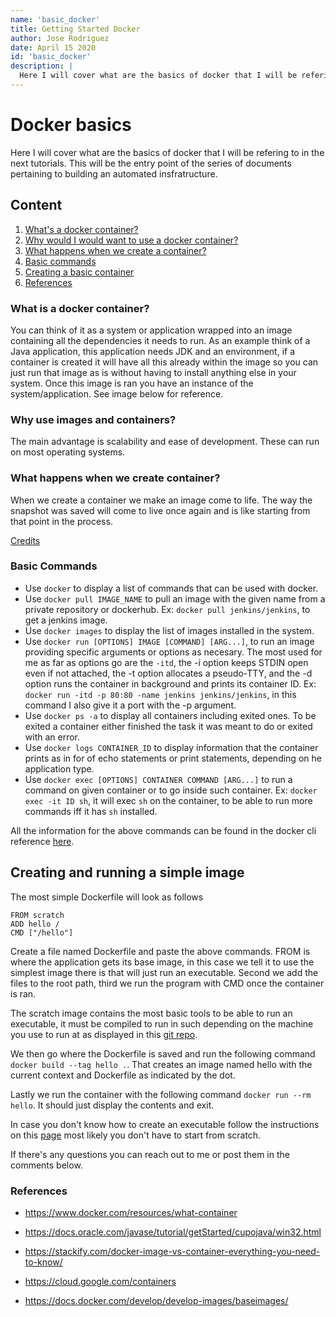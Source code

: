 ```yaml
---
name: 'basic_docker'
title: Getting Started Docker
author: Jose Rodriguez
date: April 15 2020
id: 'basic_docker'
description: |
  Here I will cover what are the basics of docker that I will be refering to in the next tutorials.
---
```


# Docker basics
Here I will cover what are the basics of docker that I will be refering to in the next tutorials. This will be the entry point of the series of documents pertaining to building an automated insfratructure.

## Content
1. [ What's a docker container? ](#what)
2. [ Why would I would want to use a docker container? ](#why)
3. [ What happens when we create a container? ](#whathappens)
4. [ Basic commands ](#commands)
5. [ Creating a basic container ](#creating)
6. [ References ](#references)

<a name="what"></a>

### What is a docker container?
 You can think of it as a system or application wrapped into an image containing all the dependencies it needs to run. As an example think of a Java application, this application needs JDK and an environment, if a container is created it will have all this already within the image so you can just run that image as is without having to install anything else in your system. Once this image is ran you have an instance of the system/application. See image below for reference. 


<a name="why"></a>

### Why use images and containers?

The main advantage is scalability and ease of development. These can run on most operating systems.

<a name="whathappens"></a>

### What happens when we create container?
When we create a container we make an image come to life. The way the snapshot was saved will come to live once again and is like starting from that point in the process.

<!-- <img src="~/assets/images/containers.png" alt="Image of container stack" class="testing"> -->

[Credits](https://www.docker.com/sites/default/files/d8/styles/large/public/2018-11/container-what-is-container.png)

<a name="commands"></a>

### Basic Commands 

- Use `docker` to display a list of commands that can be used with docker. 
- Use `docker pull IMAGE_NAME` to pull an image with the given name from a private repository or dockerhub. Ex: `docker pull jenkins/jenkins`, to get a jenkins image.
- Use `docker images` to display the list of images installed in the system.
- Use `docker run [OPTIONS] IMAGE [COMMAND] [ARG...]`, to run an image providing specific arguments or options as necesary. The most used for me as far as options go are the `-itd`, the -i option keeps STDIN open even if not attached, the -t option allocates a pseudo-TTY, and the -d option runs the container in background and prints its container ID. Ex: `docker run -itd -p 80:80 -name jenkins jenkins/jenkins`, in this command I also give it a port with the -p argument.
- Use `docker ps -a` to display all containers including exited ones. To be exited a container either finished the task it was meant to do or exited with an error. 
- Use `docker logs CONTAINER_ID` to display information that the container prints as in for of echo statements or print statements, depending on he application type.
- Use `docker exec [OPTIONS] CONTAINER COMMAND [ARG...]` to run a command on given container or to go inside such container. Ex: `docker exec -it ID sh`, it will exec `sh` on the container, to be able to run more commands iff it has `sh` installed.

All the information for the above commands can be found in the docker cli reference [here](https://docs.docker.com/engine/reference/commandline/cli/).
<a name="creating"></a>

## Creating and running a simple image
The most simple Dockerfile will look as follows
```
FROM scratch
ADD hello /
CMD ["/hello"]
```
Create a file named Dockerfile and paste the above commands. FROM is where the application gets its base image, in this case we tell it to use the simplest image there is that will just run an executable. Second we add the files to the root path, third we run the program with CMD once the container is ran.

The scratch image contains the most basic tools to be able to run an executable, it must be compiled to run in such depending on the machine you use to run at as displayed in this [git repo](https://github.com/docker-library/hello-world). 

We then go where the Dockerfile is saved and run the following command `docker build --tag hello .`. That creates an image named hello with the current context and Dockerfile as indicated by the dot. 

Lastly we run the container with the following command `docker run --rm hello`. It should just display the contents and exit. 

In case you don't know how to create an executable follow the instructions on this [page](https://docs.docker.com/develop/develop-images/baseimages/) most likely you don't have to start from scratch. 

If there's any questions you can reach out to me or post them in the comments below.

<a name="references"></a>

### References
- <a>https://www.docker.com/resources/what-container</a>
- <a>https://docs.oracle.com/javase/tutorial/getStarted/cupojava/win32.html</a>
- <a>https://stackify.com/docker-image-vs-container-everything-you-need-to-know/</a>

- <a>https://cloud.google.com/containers </a>

- <a>https://docs.docker.com/develop/develop-images/baseimages/</a>
<style> 
.testing {
  width: 100%;
  height: 100px;
  background: red;
}
</style>